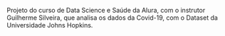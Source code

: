 Projeto do curso de Data Science e Saúde da Alura, com o instrutor Guilherme Silveira, que analisa os dados da Covid-19, com o Dataset da Universidade Johns Hopkins. 
